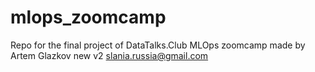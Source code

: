 # mlops_zoomcamp
Repo for the final project of DataTalks.Club MLOps zoomcamp made by Artem Glazkov new v2
slania.russia@gmail.com

